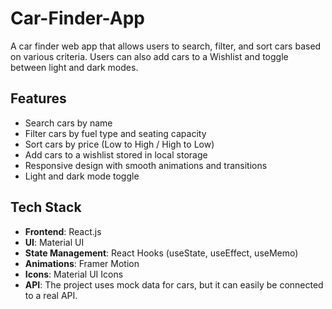 # Car-Finder-App
A car finder web app that allows users to search, filter, and sort cars based on various criteria. Users can also add cars to a Wishlist and toggle between light and dark modes.
## Features
- Search cars by name
- Filter cars by fuel type and seating capacity
- Sort cars by price (Low to High / High to Low)
- Add cars to a wishlist stored in local storage
- Responsive design with smooth animations and transitions
- Light and dark mode toggle

## Tech Stack
- **Frontend**: React.js
- **UI**: Material UI
- **State Management**: React Hooks (useState, useEffect, useMemo)
- **Animations**: Framer Motion
- **Icons**: Material UI Icons
- **API**: The project uses mock data for cars, but it can easily be connected to a real API.
